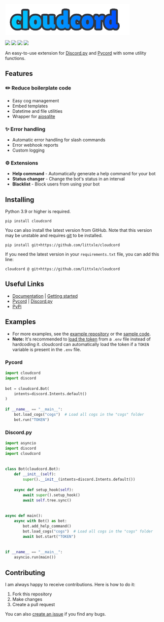 
[![cloudcord]( https://raw.githubusercontent.com/littxle/cloudcord/main/docs/_static/cloudcord.png)](https://github.com/littxle/cloudcord)

[![](https://img.shields.io/discord/1183612004829761597?label=discord&style=for-the-badge&logo=discord&color=5865F2&logoColor=white)](https://discord.gg/GM9mcK9s2W)
[![](https://img.shields.io/pypi/v/cloudcord.svg?style=for-the-badge&logo=pypi&color=yellow&logoColor=white)](https://pypi.org/project/cloudcord/)
[![](https://img.shields.io/pypi/l/cloudcord?style=for-the-badge)](https://github.com/littxle/cloudcord/blob/main/LICENSE)
[![](https://aschey.tech/tokei/github/littxle/cloudcord?style=for-the-badge)](https://github.com/littxle/cloudcord)

An easy-to-use extension for [Discord.py](https://github.com/Rapptz/discord.py)
and [Pycord](https://github.com/Pycord-Development/pycord) with some utility functions.


## Features
### ✏️ Reduce boilerplate code
- Easy cog management
- Embed templates
- Datetime and file utilities
- Wrapper for [aiosqlite](https://github.com/omnilib/aiosqlite)

### ✨ Error handling
- Automatic error handling for slash commands
- Error webhook reports
- Custom logging

### ⚙️ Extensions
- **Help command** - Automatically generate a help command for your bot
- **Status changer** - Change the bot's status in an interval
- **Blacklist** - Block users from using your bot

## Installing
Python 3.9 or higher is required.
```
pip install cloudcord
```
You can also install the latest version from GitHub. Note that this version may be unstable
and requires [git](https://git-scm.com/downloads) to be installed.
```
pip install git+https://github.com/littxle/cloudcord
```
If you need the latest version in your `requirements.txt` file, you can add this line:
```
cloudcord @ git+https://github.com/littxle/cloudcord
```

## Useful Links
- [Documentation](https://cloudcord.readthedocs.io/) | [Getting started](https://cloudcord.readthedocs.io/en/latest/pages/getting_started.html)
- [Pycord](https://docs.pycord.dev/) | [Discord.py](https://discordpy.readthedocs.io/en/stable/)
- [PyPi](https://pypi.org/project/cloudcord/)

## Examples
- For more examples, see the [example repository](https://github.com/littxle/cloudcord_template)
or the [sample code](https://cloudcord.readthedocs.io/en/latest/examples/examples.html).
- **Note:** It's recommended to [load the token](https://guide.pycord.dev/getting-started/creating-your-first-bot#protecting-tokens) from a `.env` file instead of hardcoding it.
cloudcord can automatically load the token if a `TOKEN` variable is present in the `.env` file.

### Pycord
```py
import cloudcord
import discord

bot = cloudcord.Bot(
    intents=discord.Intents.default()
)

if __name__ == "__main__":
    bot.load_cogs("cogs")  # Load all cogs in the "cogs" folder
    bot.run("TOKEN")
```

### Discord.py
```py
import asyncio
import discord
import cloudcord


class Bot(cloudcord.Bot):
    def __init__(self):
        super().__init__(intents=discord.Intents.default())

    async def setup_hook(self):
        await super().setup_hook()
        await self.tree.sync()


async def main():
    async with Bot() as bot:
        bot.add_help_command()
        bot.load_cogs("cogs")  # Load all cogs in the "cogs" folder
        await bot.start("TOKEN")


if __name__ == "__main__":
    asyncio.run(main())
```



## Contributing
I am always happy to receive contributions. Here is how to do it:
1. Fork this repository
2. Make changes
3. Create a pull request

You can also [create an issue](https://github.com/littxle/cloudcord/issues/new) if you find any bugs.
